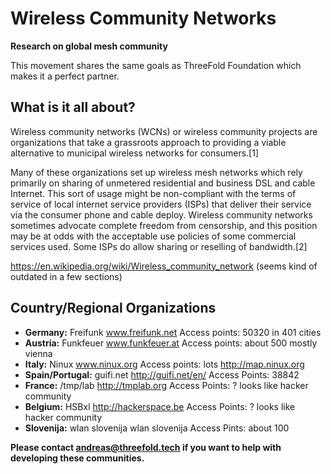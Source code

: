 # Wireless Community Networks
**Research on global mesh community**

This movement shares the same goals as ThreeFold Foundation which makes it a perfect partner.

## What is it all about?
Wireless community networks (WCNs) or wireless community projects are organizations that take a grassroots approach to providing a viable alternative to municipal wireless networks for consumers.[1]

Many of these organizations set up wireless mesh networks which rely primarily on sharing of unmetered residential and business DSL and cable Internet. This sort of usage might be non-compliant with the terms of service of local internet service providers (ISPs) that deliver their service via the consumer phone and cable deploy. Wireless community networks sometimes advocate complete freedom from censorship, and this position may be at odds with the acceptable use policies of some commercial services used. Some ISPs do allow sharing or reselling of bandwidth.[2]

https://en.wikipedia.org/wiki/Wireless_community_network (seems kind of outdated in a few sections)
## Country/Regional Organizations
* **Germany:** Freifunk www.freifunk.net		Access points: 50320 in 401 cities
* **Austria:** Funkfeuer www.funkfeuer.at	Access points: about 500 mostly vienna
* **Italy:** Ninux www.ninux.org			Access points: lots http://map.ninux.org
* **Spain/Portugal:** guifi.net http://guifi.net/en/	Access Points: 38842
* **France:** /tmp/lab http://tmplab.org		Access Points: ? looks like hacker community
* **Belgium:** HSBxl http://hackerspace.be	Access Points: ? looks like hacker community
* **Slovenija:** wlan slovenija wlan slovenija	Access Pints: about 100 



**Please contact andreas@threefold.tech if you want to help with developing these communities.**
